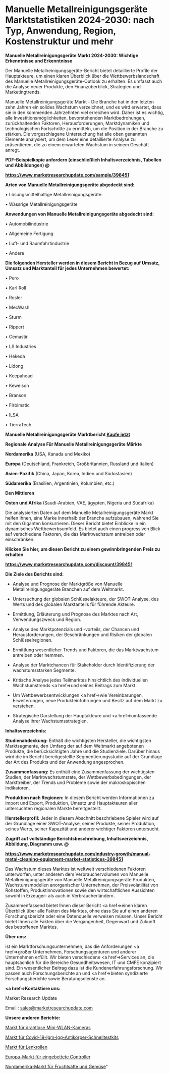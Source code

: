 # Manuelle Metallreinigungsgeräte Marktstatistiken 2024-2030: nach Typ, Anwendung, Region, Kostenstruktur und mehr

<strong>Manuelle Metallreinigungsgeräte Markt 2024-2030: Wichtige Erkenntnisse und Erkenntnisse</strong>

Der Manuelle Metallreinigungsgeräte-Bericht bietet detaillierte Profile der Hauptakteure, um einen klaren Überblick über die Wettbewerbslandschaft des Manuelle Metallreinigungsgeräte-Outlook zu erhalten. Es umfasst auch die Analyse neuer Produkte, den Finanzüberblick, Strategien und Marketingtrends.

Manuelle Metallreinigungsgeräte Markt - Die Branche hat in den letzten zehn Jahren ein solides Wachstum verzeichnet, und es wird erwartet, dass sie in den kommenden Jahrzehnten viel erreichen wird. Daher ist es wichtig, alle Investitionsmöglichkeiten, bevorstehenden Marktbedrohungen, zurückhaltenden Faktoren, Herausforderungen, Marktdynamiken und technologischen Fortschritte zu ermitteln, um die Position in der Branche zu stärken. Die vorgeschlagene Untersuchung hat alle oben genannten Elemente analysiert, um dem Leser eine detaillierte Analyse zu präsentieren, die zu einem erwarteten Wachstum in seinem Geschäft anregt.



<strong><b>PDF-Beispielkopie anfordern (einschließlich Inhaltsverzeichnis, Tabellen und Abbildungen) @ </b></strong>

<strong><a href=https://www.marketresearchupdate.com/sample/398451>

<strong>https://www.marketresearchupdate.com/sample/398451</u></a></strong></strong>



<strong>Arten von Manuelle Metallreinigungsgeräte abgedeckt sind:</strong>

• Lösungsmittelhaltige Metallreinigungsgeräte.

• Wässrige Metallreinigungsgeräte



<strong>Anwendungen von Manuelle Metallreinigungsgeräte abgedeckt sind:</strong>

• Automobilindustrie

• Allgemeine Fertigung

• Luft- und Raumfahrtindustrie

• Andere



<strong>Die folgenden Hersteller werden in diesem Bericht in Bezug auf Umsatz, Umsatz und Marktanteil für jedes Unternehmen bewertet:</strong>

• Pero

• Karl Roll

• Rosler

• MecWash

• Sturm

• Rippert

• Cemastir

• LS Industries

• Hekeda

• Lidong

• Keepahead

• Keweison

• Branson

• Firbimatic

• ILSA

• TierraTech



<strong>Manuelle Metallreinigungsgeräte Marktbericht <a href=https://www.marketresearchupdate.com/buynow/398451>Kaufe jetzt</a></strong>



<strong>Regionale Analyse Für Manuelle Metallreinigungsgeräte Märkte</strong>



<strong>Nordamerika</strong> (USA, Kanada und Mexiko)



<strong>Europa</strong> (Deutschland, Frankreich, Großbritannien, Russland und Italien)



<strong>Asien-Pazifik</strong> (China, Japan, Korea, Indien und Südostasien)



<strong>Südamerika</strong> (Brasilien, Argentinien, Kolumbien, etc.)



<strong>Den Mittleren</strong> 

<strong>Osten und Afrika</strong> (Saudi-Arabien, VAE, ägypten, Nigeria und Südafrika)

Die analysierten Daten auf dem Manuelle Metallreinigungsgeräte Markt helfen Ihnen, eine Marke innerhalb der Branche aufzubauen, während Sie mit den Giganten konkurrieren. Dieser Bericht bietet Einblicke in ein dynamisches Wettbewerbsumfeld. Es bietet auch einen progressiven Blick auf verschiedene Faktoren, die das Marktwachstum antreiben oder einschränken.



<strong>Klicken Sie hier, um diesen Bericht zu einem gewinnbringenden Preis zu erhalten
</strong>

<strong><a href=https://www.marketresearchupdate.com/discount/398451>https://www.marketresearchupdate.com/discount/398451</b></u></strong></a>



<strong>Die Ziele des Berichts sind:</strong>

- Analyse und Prognose der Marktgröße von Manuelle Metallreinigungsgeräte Branchen auf dem Weltmarkt.

- Untersuchung der globalen Schlüsselakteure, der SWOT-Analyse, des Werts und des globalen Marktanteils für führende Akteure.

- Ermittlung, Erläuterung und Prognose des Marktes nach Art, Verwendungszweck und Region.

- Analyse des Marktpotenzials und -vorteils, der Chancen und Herausforderungen, der Beschränkungen und Risiken der globalen Schlüsselregionen.

- Ermittlung wesentlicher Trends und Faktoren, die das Marktwachstum antreiben oder hemmen.

- Analyse der Marktchancen für Stakeholder durch Identifizierung der wachstumsstarken Segmente.

- Kritische Analyse jedes Teilmarktes hinsichtlich des individuellen Wachstumstrends <a href=>und</a> seines Beitrags zum Markt.

- Um Wettbewerbsentwicklungen <a href=>wie</a> Vereinbarungen, Erweiterungen, neue Produkteinführungen und Besitz auf dem Markt zu verstehen.

- Strategische Darstellung der Hauptakteure und <a href=>umfas</a>sende Analyse ihrer Wachstumsstrategien.



<strong>Inhaltsverzeichnis:</strong>



<strong>Studienabdeckung:</strong> Enthält die wichtigsten Hersteller, die wichtigsten Marktsegmente, den Umfang der auf dem Weltmarkt angebotenen Produkte, die berücksichtigten Jahre und die Studienziele. Darüber hinaus wird die im Bericht bereitgestellte Segmentierungsstudie auf der Grundlage der Art des Produkts und der Anwendung angesprochen.



<strong>Zusammenfassung:</strong> Es enthält eine Zusammenfassung der wichtigsten Studien, der Marktwachstumsrate, der Wettbewerbsbedingungen, der Markttreiber, der Trends und Probleme sowie der makroskopischen Indikatoren.



<strong>Produktion nach Regionen:</strong> In diesem Bericht werden Informationen zu Import und Export, Produktion, Umsatz und Hauptakteuren aller untersuchten regionalen Märkte bereitgestellt.



<strong>Herstellerprofil:</strong> Jeder in diesem Abschnitt beschriebene Spieler wird auf der Grundlage einer SWOT-Analyse, seiner Produkte, seiner Produktion, seines Werts, seiner Kapazität und anderer wichtiger Faktoren untersucht.



<strong><b>Zugriff auf vollständige Berichtsbeschreibung, Inhaltsverzeichnis, Abbildung, Diagramm usw. @ </b></strong>

<strong><a href=https://www.marketresearchupdate.com/industry-growth/manual-metal-cleaning-equipment-market-statistices-398451>https://www.marketresearchupdate.com/industry-growth/manual-metal-cleaning-equipment-market-statistices-398451</a></strong>

Das Wachstum dieses Marktes ist weltweit verschiedenen Faktoren unterworfen, unter anderem dem Verbrauchervolumen von Manuelle Metallreinigungsgeräte von Manuelle Metallreinigungsgeräte Produkten, Wachstumsmodellen anorganischer Unternehmen, der Preisvolatilität von Rohstoffen, Produktinnovationen sowie den wirtschaftlichen Aussichten sowohl in Erzeuger- als auch in Verbraucherländern.

Zusammenfassend bietet Ihnen dieser Bericht <a href=>einen</a> klaren Überblick über alle Fakten des Marktes, ohne dass Sie auf einen anderen Forschungsbericht oder eine Datenquelle verweisen müssen. Unser Bericht bietet Ihnen alle Fakten über die Vergangenheit, Gegenwart und Zukunft des betroffenen Marktes.



<strong>Über uns:</strong>

 ist ein Marktforschungsunternehmen, das die Anforderungen <a href=>großer</a> Unternehmen, Forschungsagenturen und anderer Unternehmen erfüllt. Wir bieten verschiedene <a href=>Services</a> an, die hauptsächlich für die Bereiche Gesundheitswesen, IT und CMFE konzipiert sind. Ein wesentlicher Beitrag dazu ist die Kundenerfahrungsforschung. Wir passen auch Forschungsberichte an und <a href=>bieten</a> syndizierte Forschungsberichte sowie Beratungsdienste an.



<strong><a href=>Kontaktiere uns:</a></strong>

Market Research Update

Email : sales@marketresearchupdate.com



<strong>Unsere anderen Berichte:</strong>

<a href=https://www.linkedin.com/pulse/mini-wifi-wireless-camera-market-2023-trends>Markt für drahtlose Mini-WLAN-Kameras</a>

<a href=https://www.linkedin.com/pulse/covid-19-igm-igg-antibody-rapid-test-kits-market>Markt für Covid-19-Igm-Igg-Antikörper-Schnelltestkits</a>

<a href=https://www.linkedin.com/pulse/castor-wheel-market-size-share-outlook-growth-prospects>Markt für Lenkrollen</a>

<a href=https://www.linkedin.com/pulse/europe-embedded-controllers-market>Europa-Markt für eingebettete Controller</a>

<a href=https://www.linkedin.com/pulse/north-america-fruit-juice-vegetable-market-2023-new-comprehensive>Nordamerika-Markt für Fruchtsäfte und Gemüse</a>"
